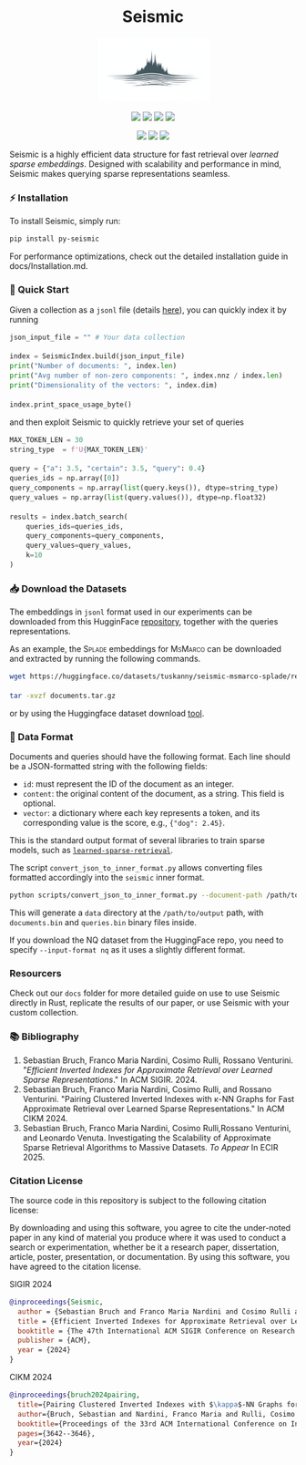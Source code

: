 <h1 align="center">Seismic</h1>
<p align="center">
    <img width="200px" src="imgs/new_logo_seismic.webp" />
    
</p>

<p align="center">
    <a href="https://dl.acm.org/doi/pdf/10.1145/3626772.3657769"><img src="https://badgen.net/static/paper/SIGIR 2024/green" /></a>  
    <a href="https://dl.acm.org/doi/pdf/10.1145/3627673.3679977"><img src="https://badgen.net/static/paper/CIKM 2024/blue" /></a>
    <a href="https://arxiv.org/abs/2501.11628"><img src="https://badgen.net/static/paper/ECIR 2025/yellow" /></a>
    <a href="http://arxiv.org/abs/2404.18812"><img src="https://badgen.net/static/arXiv/2404.18812/red" /></a>
</p>

<p align="center">    
    <a href="https://crates.io/crates/seismic"><img src="https://badgen.infra.medigy.com/crates/v/seismic" /></a>
    <a href="https://crates.io/crates/seismic"><img src="https://badgen.infra.medigy.com/crates/d/seismic" /></a>
    <a href="LICENSE.md"><img src="https://badgen.net/static/license/MIT/blue" /></a>
</p>

Seismic is a highly efficient data structure for fast retrieval over *learned sparse embeddings*. Designed with scalability and performance in mind, Seismic makes querying sparse representations seamless.




### ⚡ Installation  


To install Seismic, simply run:


```bash
pip install py-seismic 
```
For performance optimizations, check out the detailed installation guide in docs/Installation.md.


### 🚀 Quick Start  


Given a collection as a `jsonl` file  (details [here](#data-format)), you can quickly index it by running 
```python
json_input_file = "" # Your data collection

index = SeismicIndex.build(json_input_file)
print("Number of documents: ", index.len)
print("Avg number of non-zero components: ", index.nnz / index.len)
print("Dimensionality of the vectors: ", index.dim)

index.print_space_usage_byte()
```

and then exploit Seismic to quickly retrieve your set of queries

```python
MAX_TOKEN_LEN = 30
string_type  = f'U{MAX_TOKEN_LEN}'

query = {"a": 3.5, "certain": 3.5, "query": 0.4}
queries_ids = np.array([0])
query_components = np.array(list(query.keys()), dtype=string_type)
query_values = np.array(list(query.values()), dtype=np.float32)

results = index.batch_search(
    queries_ids=queries_ids,
    query_components=query_components,
    query_values=query_values,
    k=10
)
```







### 📥 Download the Datasets  


The embeddings in ```jsonl```  format used in our experiments can be downloaded from this HugginFace [repository](https://huggingface.co/collections/tuskanny/seismic-datasets-6610108d39c0f2299f20fc9b), together with the queries representations. 

As an example, the <span style="font-variant:small-caps;">Splade</span> embeddings for <span style="font-variant:small-caps;">MsMarco</span> can be downloaded and extracted by running the following commands.

```bash
wget https://huggingface.co/datasets/tuskanny/seismic-msmarco-splade/resolve/main/documents.tar.gz?download=true -O documents.tar.gz 

tar -xvzf documents.tar.gz
```

or by using the Huggingface dataset download [tool](https://huggingface.co/docs/hub/en/datasets-downloading).

### 📄 Data Format  


Documents and queries should have the following format. Each line should be a JSON-formatted string with the following fields:
- `id`: must represent the ID of the document as an integer.
- `content`: the original content of the document, as a string. This field is optional. 
- `vector`: a dictionary where each key represents a token, and its corresponding value is the score, e.g., `{"dog": 2.45}`.

This is the standard output format of several libraries to train sparse models, such as [`learned-sparse-retrieval`](https://github.com/thongnt99/learned-sparse-retrieval).

The script ```convert_json_to_inner_format.py``` allows converting files formatted accordingly into the ```seismic``` inner format.

```bash
python scripts/convert_json_to_inner_format.py --document-path /path/to/document.jsonl --queries-path /path/to/queries.jsonl --output-dir /path/to/output 
```
This will generate a ```data``` directory at the ```/path/to/output``` path, with ```documents.bin``` and ```queries.bin``` binary files inside.

If you download the NQ dataset from the HuggingFace repo, you need to specify ```--input-format nq``` as it uses a slightly different format. 


### Resourcers

Check out our `docs` folder for more detailed guide on use to use Seismic directly in Rust, replicate the results of our paper, or use Seismic with your custom collection. 



### <a name="bib">📚 Bibliography</a>
1. Sebastian Bruch, Franco Maria Nardini, Cosimo Rulli, Rossano Venturini. "*Efficient Inverted Indexes for Approximate Retrieval over Learned Sparse Representations*." In ACM SIGIR. 2024. 
2. Sebastian Bruch, Franco Maria Nardini, Cosimo Rulli, and Rossano Venturini. "Pairing Clustered Inverted Indexes with κ-NN Graphs for Fast Approximate Retrieval over Learned Sparse Representations."  In ACM CIKM 2024.
3. Sebastian Bruch, Franco Maria Nardini, Cosimo Rulli,Rossano Venturini, and Leonardo Venuta. Investigating the Scalability of Approximate Sparse Retrieval Algorithms to Massive Datasets. *To Appear* In ECIR 2025.

### Citation License

The source code in this repository is subject to the following citation license:

By downloading and using this software, you agree to cite the under-noted paper in any kind of material you produce where it was used to conduct a search or experimentation, whether be it a research paper, dissertation, article, poster, presentation, or documentation. By using this software, you have agreed to the citation license.


SIGIR 2024
```bibtex
@inproceedings{Seismic,
  author = {Sebastian Bruch and Franco Maria Nardini and Cosimo Rulli and Rossano Venturini},
  title = {Efficient Inverted Indexes for Approximate Retrieval over Learned Sparse Representations},
  booktitle = {The 47th International ACM SIGIR Conference on Research and Development in Information Retrieval ({SIGIR})},
  publisher = {ACM},
  year = {2024}
}
```
CIKM 2024

```bibtex 
@inproceedings{bruch2024pairing,
  title={Pairing Clustered Inverted Indexes with $\kappa$-NN Graphs for Fast Approximate Retrieval over Learned Sparse Representations},
  author={Bruch, Sebastian and Nardini, Franco Maria and Rulli, Cosimo and Venturini, Rossano},
  booktitle={Proceedings of the 33rd ACM International Conference on Information and Knowledge Management},
  pages={3642--3646},
  year={2024}
}
```
